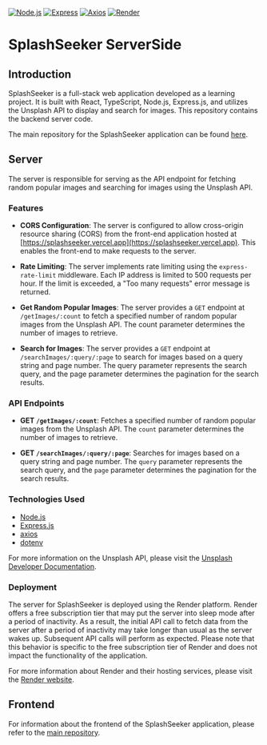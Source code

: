 [![Node.js](https://img.shields.io/badge/Node.js-339933?style=for-the-badge&logo=node.js&logoColor=white)](https://nodejs.org/)
[![Express](https://img.shields.io/badge/Express-000000?style=for-the-badge&logo=express&logoColor=white)](https://expressjs.com/)
[![Axios](https://img.shields.io/badge/Axios-007ACC?style=for-the-badge&logo=axios&logoColor=white)](https://github.com/axios/axios)
[![Render](https://img.shields.io/badge/Render-222222?style=for-the-badge&logo=render&logoColor=white)](https://render.com/)



# SplashSeeker ServerSide

## Introduction

SplashSeeker is a full-stack web application developed as a learning project. It is built with React, TypeScript, Node.js, Express.js, and utilizes the Unsplash API to display and search for images. This repository contains the backend server code.

The main repository for the SplashSeeker application can be found [here](https://github.com/MassimoTascone/splashseeker).

## Server

The server is responsible for serving as the API endpoint for fetching random popular images and searching for images using the Unsplash API.

### Features

- **CORS Configuration**: The server is configured to allow cross-origin resource sharing (CORS) from the front-end application hosted at [https://splashseeker.vercel.app](https://splashseeker.vercel.app). This enables the front-end to make requests to the server.

- **Rate Limiting**: The server implements rate limiting using the `express-rate-limit` middleware. Each IP address is limited to 500 requests per hour. If the limit is exceeded, a "Too many requests" error message is returned.

- **Get Random Popular Images**: The server provides a `GET` endpoint at `/getImages/:count` to fetch a specified number of random popular images from the Unsplash API. The count parameter determines the number of images to retrieve.

- **Search for Images**: The server provides a `GET` endpoint at `/searchImages/:query/:page` to search for images based on a query string and page number. The query parameter represents the search query, and the page parameter determines the pagination for the search results.

### API Endpoints

- **GET `/getImages/:count`**: Fetches a specified number of random popular images from the Unsplash API. The `count` parameter determines the number of images to retrieve.

- **GET `/searchImages/:query/:page`**: Searches for images based on a query string and page number. The `query` parameter represents the search query, and the `page` parameter determines the pagination for the search results.

### Technologies Used

- [Node.js](https://nodejs.org/)
- [Express.js](https://expressjs.com/)
- [axios](https://axios-http.com/)
- [dotenv](https://www.npmjs.com/package/dotenv)

For more information on the Unsplash API, please visit the [Unsplash Developer Documentation](https://unsplash.com/developers).

### Deployment

The server for SplashSeeker is deployed using the Render platform. Render offers a free subscription tier that may put the server into sleep mode after a period of inactivity. As a result, the initial API call to fetch data from the server after a period of inactivity may take longer than usual as the server wakes up. Subsequent API calls will perform as expected. Please note that this behavior is specific to the free subscription tier of Render and does not impact the functionality of the application.

For more information about Render and their hosting services, please visit the [Render website](https://render.com/).


## Frontend

For information about the frontend of the SplashSeeker application, please refer to the [main repository](https://github.com/MassimoTascone/splashseeker).
